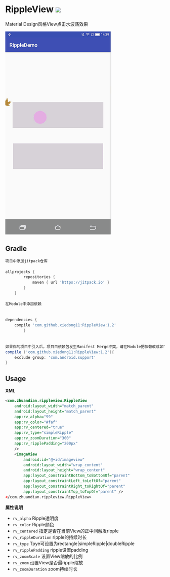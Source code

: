 # RippleView [![](https://jitpack.io/v/xiedong11/RippleView.svg)](https://jitpack.io/#xiedong11/RippleView)

Material Design风格View点击水波荡效果

![Sample Screenshot](https://github.com/xiedong11/RippleView/blob/master/picture/rippleview_example.gif)

## Gradle

``` groovy
项目中添加jitpack仓库

allprojects {
		repositories {
			maven { url 'https://jitpack.io' }
		}
	}
	
在Module中添加依赖


dependencies {
    compile 'com.github.xiedong11:RippleView:1.2'
    	}
  
  
如果你的项目中引入后，项目目依赖包发生Manifest Merge冲突，请在Module把依赖改成如下：
compile ('com.github.xiedong11:RippleView:1.2'){
    exclude group: 'com.android.support'
}
```
    
## Usage
    
**XML**

``` xml
<com.zhuandian.rippleview.RippleView
    android:layout_width="match_parent"
    android:layout_height="match_parent"
    app:rv_alpha="99"
    app:rv_color="#faf"
    app:rv_centered="true"
    app:rv_type="simpleRipple"
    app:rv_zoomDuration="300"
    app:rv_ripplePadding="200px"
    />
    <ImageView
        android:id="@+id/imageview"
        android:layout_width="wrap_content"
        android:layout_height="wrap_content"
        app:layout_constraintBottom_toBottomOf="parent"
        app:layout_constraintLeft_toLeftOf="parent"
        app:layout_constraintRight_toRightOf="parent"
        app:layout_constraintTop_toTopOf="parent" />
</com.zhuandian.rippleview.RippleView>
``` 

**属性说明**

 * `rv_alpha`  Ripple透明度
 * `rv_color`  Ripple颜色
 * `rv_centered`   指定是否在当前View的正中间触发ripple
 * `rv_rippleDuration` ripple的持续时长
 * `rv_type`  Tpye可设置为rectangle|simpleRipple|doubleRipple
 * `rv_ripplePadding`  ripple设置padding
 * `rv_zoomScale` 设置View缩放的比例
 * `rv_zoom`  设置View是否最ripple缩放
 * `rv_zoomDuration`   zoom持续时长